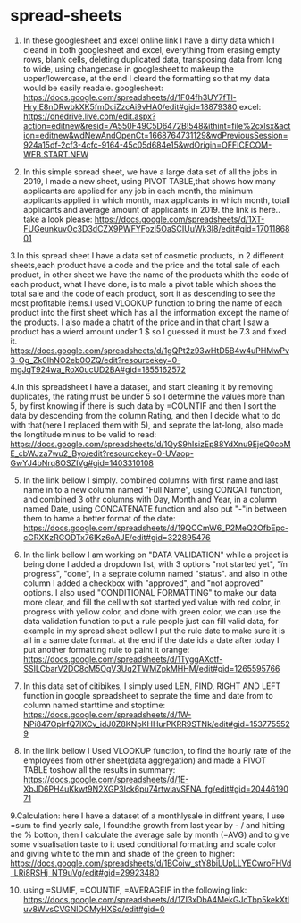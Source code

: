 # spread-sheets
1. In these googlesheet and excel online link I have a dirty data which I cleand in both googlesheet and excel, everything from erasing empty rows, blank cells, deleting duplicated data, transposing data from long to wide, using changecase in googlesheet to makeup the upper/lowercase, at the end I cleard the formatting so that my data would be easily readale.
googlesheet: https://docs.google.com/spreadsheets/d/1F04fh3UY7fTl-HryIE8nDRwbkXK5fmDciZzcAi9vHA0/edit#gid=18879380
excel: https://onedrive.live.com/edit.aspx?action=editnew&resid=7A550F49C5D6472B!548&ithint=file%2cxlsx&action=editnew&wdNewAndOpenCt=1668764731129&wdPreviousSession=924a15df-2cf3-4cfc-9164-45c05d684e15&wdOrigin=OFFICECOM-WEB.START.NEW


2. In this simple spread sheet, we have a large data set of all the jobs in 2019, I made a new sheet, using PIVOT TABLE,that shows how many applicants are applied for any job in each month, 
the minimum applicants applied in which month, max applicants in which month, totall applicants and average amount of applicants in 2019.
the link is here.. take a look please: 
https://docs.google.com/spreadsheets/d/1XT-FUGeunkuvOc3D3dCZX9PWFYFpzI5OaSCIUuWk3I8/edit#gid=1701186801


3.In this spread sheet I have a data set of cosmetic products, in 2 different sheets,each product have a code and the price and the total sale of each product, in other sheet we have the name of the products whith the code of each product, what I have done, is to male a pivot table which shoes the total sale and the code of each product, sort it as descending to see the most profitable items.I used VLOOKUP function to bring the name of each product into the first sheet which has all the information except the name of the products. I also made a chatrt of the price and in that chart I saw a product has a wierd amount under 1 $ so I guessed it must be 7.3 and fixed it.
https://docs.google.com/spreadsheets/d/1gQPt2z93wHtD5B4w4uPHMwPv3-Og_Zk0IhNO2eb0OZQ/edit?resourcekey=0-mgJqT924wa_RoX0ucUD2BA#gid=1855162572


4.In this spreadsheet I have a dataset, and start cleaning it by removing duplicates, the rating must be under 5 so I determine the values more than 5, by first knowing if there is such data by =COUNTIF and then I sort the data by descending from the column Rating, and then I decide what to do with that(here I replaced them with 5), and seprate the  lat-long, also made the longtitude minus to be valid to read:
https://docs.google.com/spreadsheets/d/1QyS9hIsizEp88YdXnu9EjeQ0coME_cbWJza7wu2_Byo/edit?resourcekey=0-UVaop-GwYJ4bNrq8OSZIVg#gid=1403310108


5. In the link bellow I simply. combined columns with first name and last name in to a new column named "Full Name", using CONCAT function, and combined 3 othr columns with Day, Month and Year, in a column named Date, using CONCATENATE function and also put "-"in between them to hame a better format of the date:
https://docs.google.com/spreadsheets/d/19QCCmW6_P2MeQ2OfbEpc-cCRXKzRGODTx76IKz6oAJE/edit#gid=322895476


6. In the link bellow I am working on "DATA VALIDATION" while a project is being done I added a dropdown list, with 3 options "not started yet", "ïn progress", "done", in a seprate column named "status". and also in othe column I added a checkbox with "approved", and "not approved" options. I also used "CONDITIONAL FORMATTING" to make our data more clear, and fill the cell with sot started yed value with red color, in progress with yellow color, and done with green color, we can use the data validation function to put a rule people just can fill valid data, for example in my spread sheet bellow I put the rule date to make sure it is all in a same date format. at the end if the date ids a date after today I put another formatting rule to paint it orange:
https://docs.google.com/spreadsheets/d/1TyggAXotf-SSILCbarV2DC8cM5OgV3Uq2TWMZpkMHHM/edit#gid=1265595766


7. In this data set of citibikes, I simply used LEN, FIND, RIGHT AND LEFT function in google spreadsheet to seprate the time and date from to column named starttime and stoptime:
https://docs.google.com/spreadsheets/d/1W-NPi847OplrfQ7lXCv_idJ0Z8KNpKHHurPKRR9STNk/edit#gid=1537755529

8. In the link bellow I Used VLOOKUP function, to find the hourly rate of the employees from other sheet(data aggregation) and made a PIVOT TABLE toshow all the results in summary:
https://docs.google.com/spreadsheets/d/1E-XbJD6PH4uKkwt9N2XGP3Ick6pu74rtwiavSFNA_fg/edit#gid=2044619071


9.Calculation: here I have a dataset of a monthlysale in diffrent years, I use =sum to find yearly sale, I foundthe growth from last year by - / and hitting the % botton, then I calculate the average sale by month (=AVG) and to give some visualisation taste to it used conditional formatting and scale color and giving white to the min and shade of the green to higher:
https://docs.google.com/spreadsheets/d/1BCoiw_stY8biLUpLLYECwroFHVd_LRi8RSHj_NT9uVg/edit#gid=29923480


10. using =SUMIF, =COUNTIF, =AVERAGEIF in the following link:
https://docs.google.com/spreadsheets/d/1ZI3xDbA4MekGJcTbp5kekXtIuv8WvsCVGNlDCMyHXSo/edit#gid=0
